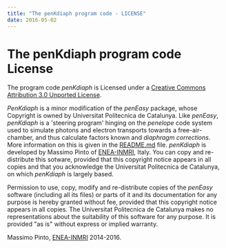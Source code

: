 ```yaml
---
title: "The penKdiaph program code - LICENSE"
date: 2016-05-02
---
```


# The penKdiaph program code License

The program code _penKdiaph_ is Licensed under a [Creative Commons Attribution 3.0 Unported License](http://creativecommons.org/licenses/by/3.0/deed.en_US).

_PenKdiaph_ is a minor modification of the _penEasy_ package, whose Copyright is owned by Universitat Politecnica de Catalunya. Like _penEasy_, _penKdiaph_ is a 'steering program' hinging on the _penelope_ code system used to simulate photons and electron transports towards a free-air-chamber, and thus calculate factors known and _diaphragm corrections_. More information on this is given in the [README.md](README.md) file. _penKdiaph_ is developed by Massimo Pinto of [ENEA-INMRI](http://inmri.enea.it), Italy. You can copy and re-distribute this sotware, provided that this copyright notice appears in all copies and that you acknowledge the Universitat Politecnica de Catalunya, on which _penKdiaph_ is largely based.

Permission to use, copy, modify and re-distribute copies of the _penEasy_ software (including all its files) or parts of it and its documentation for any purpose is hereby granted without fee, provided that this copyright notice appears in all copies. The Universitat Politecnica de Catalunya makes no representations about the suitability of this software for any purpose. It is provided "as is" without express or implied warranty.

Massimo Pinto, [ENEA-INMRI](http://inmri.enea.it) 2014-2016.
